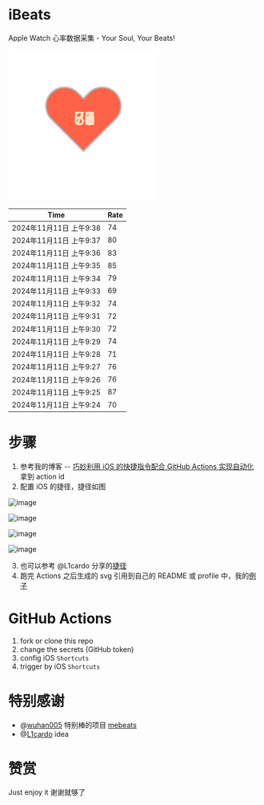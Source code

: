 # iBeats
Apple Watch 心率数据采集 - Your Soul, Your Beats!

![](./files/heart.svg)

<!--START_SECTION:my_heart_rate-->
| Time | Rate | 
 | ---- | ---- | 
| 2024年11月11日 上午9:38 | 74 |
| 2024年11月11日 上午9:37 | 80 |
| 2024年11月11日 上午9:36 | 83 |
| 2024年11月11日 上午9:35 | 85 |
| 2024年11月11日 上午9:34 | 79 |
| 2024年11月11日 上午9:33 | 69 |
| 2024年11月11日 上午9:32 | 74 |
| 2024年11月11日 上午9:31 | 72 |
| 2024年11月11日 上午9:30 | 72 |
| 2024年11月11日 上午9:29 | 74 |
| 2024年11月11日 上午9:28 | 71 |
| 2024年11月11日 上午9:27 | 76 |
| 2024年11月11日 上午9:26 | 76 |
| 2024年11月11日 上午9:25 | 87 |
| 2024年11月11日 上午9:24 | 70 |

<!--END_SECTION:my_heart_rate-->

# 步骤
1. 参考我的博客 -- [巧妙利用 iOS 的快捷指令配合 GitHub Actions 实现自动化](https://github.com/yihong0618/gitblog/issues/198) 拿到 action id
2. 配置 iOS 的捷径，捷径如图

![image](https://user-images.githubusercontent.com/15976103/122154218-0db0b480-ce97-11eb-93bb-5aec07c558dc.png)

![image](https://user-images.githubusercontent.com/15976103/122154236-186b4980-ce97-11eb-8e4b-70551a0391ae.png)

![image](https://user-images.githubusercontent.com/15976103/122154268-2d47dd00-ce97-11eb-902e-3acf292265a9.png)

![image](https://user-images.githubusercontent.com/15976103/122174055-fa144680-ceb4-11eb-9be2-3eb83cd516f7.png)

3. 也可以参考 @L1cardo 分享的[捷径](https://www.icloud.com/shortcuts/6ab6047b459c41ad822ad6b94b1c03d4)
4. 跑完 Actions 之后生成的 svg 引用到自己的 README 或 profile 中，我的[例子](https://github.com/yihong0618) 

# GitHub Actions

1. fork or clone this repo
2. change the secrets (GitHub token)
3. config iOS `Shortcuts` 
4. trigger by iOS `Shortcuts`

# 特别感谢
- @[wuhan005](https://github.com/wuhan005) 特别棒的项目 [mebeats](https://github.com/wuhan005/mebeats)
- @[L1cardo](https://github.com/L1cardo) idea

# 赞赏
Just enjoy it
谢谢就够了
